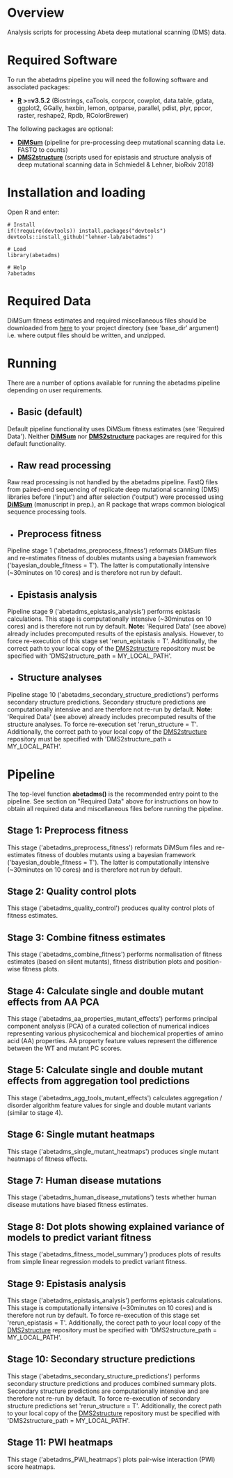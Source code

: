 # Overview

Analysis scripts for processing Abeta deep mutational scanning (DMS) data.

# Required Software

To run the abetadms pipeline you will need the following software and associated packages:

* **[R](https://www.r-project.org/) >=v3.5.2** (Biostrings, caTools, corpcor, cowplot, data.table, gdata, ggplot2, GGally, hexbin, lemon, optparse, parallel, pdist, plyr, ppcor, raster, reshape2, Rpdb, RColorBrewer)

The following packages are optional:

* **[DiMSum](https://github.com/lehner-lab/DiMSum)** (pipeline for pre-processing deep mutational scanning data i.e. FASTQ to counts)
* **[DMS2structure](https://github.com/lehner-lab/DMS2structure)** (scripts used for epistasis and structure analysis of deep mutational scanning data in Schmiedel & Lehner, bioRxiv 2018)

# Installation and loading

Open R and enter:

```
# Install
if(!require(devtools)) install.packages("devtools")
devtools::install_github("lehner-lab/abetadms")

# Load
library(abetadms)

# Help
?abetadms
```

# Required Data

DiMSum fitness estimates and required miscellaneous files should be downloaded from [here]() to your project directory (see 'base_dir' argument) i.e. where output files should be written, and unzipped.

# Running

There are a number of options available for running the abetadms pipeline depending on user requirements.

* ## Basic (default)

Default pipeline functionality uses DiMSum fitness estimates (see 'Required Data'). Neither **[DiMSum](https://github.com/lehner-lab/DiMSum)** nor **[DMS2structure](https://github.com/lehner-lab/DMS2structure)** packages are required for this default functionality.

* ## Raw read processing

Raw read processing is not handled by the abetadms pipeline. FastQ files from paired-end sequencing of replicate deep mutational scanning (DMS) libraries before ('input') and after selection ('output') were processed using **[DiMSum](https://github.com/lehner-lab/DiMSum)** (manuscript in prep.), an R package that wraps common biological sequence processing tools.

* ## Preprocess fitness

Pipeline stage 1 ('abetadms_preprocess_fitness') reformats DiMSum files and re-estimates fitness of doubles mutants using a bayesian framework ('bayesian_double_fitness = T'). The latter is computationally intensive (~30minutes on 10 cores) and is therefore not run by default.

* ## Epistasis analysis

Pipeline stage 9 ('abetadms_epistasis_analysis') performs epistasis calculations. This stage is computationally intensive (~30minutes on 10 cores) and is therefore not run by default. **Note:** 'Required Data' (see above) already includes precomputed results of the epistasis analysis. However, to force re-execution of this stage set 'rerun_epistasis = T'. Additionally, the correct path to your local copy of the [DMS2structure](https://github.com/lehner-lab/DMS2structure) repository must be specified with 'DMS2structure_path = MY_LOCAL_PATH'.

* ## Structure analyses

Pipeline stage 10 ('abetadms_secondary_structure_predictions') performs secondary structure predictions. Secondary structure predictions are computationally intensive and are therefore not re-run by default. **Note:** 'Required Data' (see above) already includes precomputed results of the structure analyses. To force re-execution set 'rerun_structure = T'. Additionally, the correct path to your local copy of the [DMS2structure](https://github.com/lehner-lab/DMS2structure) repository must be specified with 'DMS2structure_path = MY_LOCAL_PATH'.

# Pipeline

The top-level function **abetadms()** is the recommended entry point to the pipeline. See section on "Required Data" above for instructions on how to obtain all required data and miscellaneous files before running the pipeline.

## Stage 1: Preprocess fitness

This stage ('abetadms_preprocess_fitness') reformats DiMSum files and re-estimates fitness of doubles mutants using a bayesian framework ('bayesian_double_fitness = T'). The latter is computationally intensive (~30minutes on 10 cores) and is therefore not run by default.

## Stage 2: Quality control plots

This stage ('abetadms_quality_control') produces quality control plots of fitness estimates.

## Stage 3: Combine fitness estimates

This stage ('abetadms_combine_fitness') performs normalisation of fitness estimates (based on silent mutants), fitness distribution plots and position-wise fitness plots.

## Stage 4: Calculate single and double mutant effects from AA PCA

This stage ('abetadms_aa_properties_mutant_effects') performs principal component analysis (PCA) of a curated collection of numerical indices representing various physicochemical and biochemical properties of amino acid (AA) properties. AA property feature values represent the difference between the WT and mutant PC scores.

## Stage 5: Calculate single and double mutant effects from aggregation tool predictions

This stage ('abetadms_agg_tools_mutant_effects') calculates aggregation / disorder algorithm feature values for single and double mutant variants (similar to stage 4).

## Stage 6: Single mutant heatmaps

This stage ('abetadms_single_mutant_heatmaps') produces single mutant heatmaps of fitness effects.

## Stage 7: Human disease mutations

This stage ('abetadms_human_disease_mutations') tests whether human disease mutations have biased fitness estimates.

## Stage 8: Dot plots showing explained variance of models to predict variant fitness

This stage ('abetadms_fitness_model_summary') produces plots of results from simple linear regression models to predict variant fitness.

## Stage 9: Epistasis analysis

This stage ('abetadms_epistasis_analysis') performs epistasis calculations. This stage is computationally intensive (~30minutes on 10 cores) and is therefore not run by default. To force re-execution of this stage set 'rerun_epistasis = T'. Additionally, the corect path to your local copy of the [DMS2structure](https://github.com/lehner-lab/DMS2structure) repository must be specified with 'DMS2structure_path = MY_LOCAL_PATH'.

## Stage 10: Secondary structure predictions

This stage ('abetadms_secondary_structure_predictions') performs secondary structure predictions and produces combined summary plots. Secondary structure predictions are computationally intensive and are therefore not re-run by default. To force re-execution of secondary structure predictions set 'rerun_structure = T'. Additionally, the corect path to your local copy of the [DMS2structure](https://github.com/lehner-lab/DMS2structure) repository must be specified with 'DMS2structure_path = MY_LOCAL_PATH'.

## Stage 11: PWI heatmaps

This stage ('abetadms_PWI_heatmaps') plots pair-wise interaction (PWI) score heatmaps.


